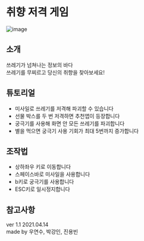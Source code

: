 # 취향 저격 게임
![image](https://user-images.githubusercontent.com/65290436/114710392-a0828500-9d68-11eb-8c5f-1b3a5ac1faee.png)

## 소개
쓰레기가 넘쳐나는 정보의 바다  
쓰레기를 무찌르고 당신의 취향을 찾아보세요!   

## 튜토리얼
- 미사일로 쓰레기를 저격해 파괴할 수 있습니다  
- 선물 박스를 두 번 저격하면 추천앱이 등장합니다  
- 궁극기를 사용해 화면 안 모든 쓰레기를 파괴합니다  
- 별을 먹으면 궁극기 사용 기회가 최대 5번까지 증가합니다  

## 조작법
- 상하좌우 키로 이동합니다
- 스페이스바로 미사일을 사용합니다
- b키로 궁극기를 사용합니다
- ESC키로 일시정지합니다

## 참고사항

ver 1.1  2021.04.14  
made by 우연수, 박강인, 진용빈
